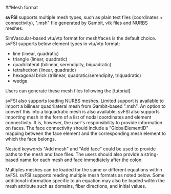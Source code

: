 ##Mesh format

**svFSI** supports multiple mesh types, such as plain text files (coordinates + connectivity), ".msh" file generated by Gambit, vtk files and NURBS meshes. 

SimVascular-based vtu/vtp format for mesh/faces is the default
choice. svFSI supports below element types in vtu/vtp format:
-  line (linear, quadratic)
-  triangle (linear, quadratic)
-  quadrilateral (bilinear, serendipity, biquadratic)
-  tetrahedron (linear, quadratic)
-  hexagonal brick (trilinear, quadratic/serendipity, triquadratic)
-  wedge

Users can generate these mesh files following the [tutorial].

svFSI also supports loading NURBS meshes. Limited support is
available to import a bilinear quadrilateral mesh from Gambit-based
".msh". An option to convert this into a biquadratic mesh is also
available. svFSI also supports importing mesh in the form of a list
of nodal coordinates and element connectivity. It is, however, the
user's responsibility to provide information on faces. The face
connectivity should include a "GlobalElementID" mapping between the
face element and the corresponding mesh element to which the face
belongs.

Nested keywords "Add mesh" and "Add face" could be used to provide
paths to the mesh and face files. The users should also provide a
string-based name for each mesh and face immediately after the
colon.

Multiples meshes can be loaded for the same or different equations
within svFSI. svFSI supports reading multiple mesh formats as noted
below. Some additional information specific to an equation may also
be loaded within the mesh attribute such as domains, fiber
directions, and initial values.